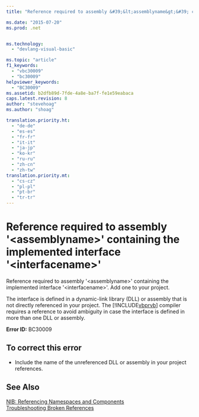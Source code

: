 ```yaml
---
title: "Reference required to assembly &#39;&lt;assemblyname&gt;&#39; containing the implemented interface &#39;&lt;interfacename&gt;&#39; | Microsoft Docs"

ms.date: "2015-07-20"
ms.prod: .net


ms.technology: 
  - "devlang-visual-basic"

ms.topic: "article"
f1_keywords: 
  - "vbc30009"
  - "bc30009"
helpviewer_keywords: 
  - "BC30009"
ms.assetid: b2dfb89d-7fde-4a8e-ba7f-fe1e59eabaca
caps.latest.revision: 8
author: "stevehoag"
ms.author: "shoag"

translation.priority.ht: 
  - "de-de"
  - "es-es"
  - "fr-fr"
  - "it-it"
  - "ja-jp"
  - "ko-kr"
  - "ru-ru"
  - "zh-cn"
  - "zh-tw"
translation.priority.mt: 
  - "cs-cz"
  - "pl-pl"
  - "pt-br"
  - "tr-tr"
---
```

# Reference required to assembly &#39;&lt;assemblyname&gt;&#39; containing the implemented interface &#39;&lt;interfacename&gt;&#39;
Reference required to assembly '\<assemblyname>' containing the implemented interface '\<interfacename>'. Add one to your project.  
  
 The interface is defined in a dynamic-link library (DLL) or assembly that is not directly referenced in your project. The [!INCLUDE[vbprvb](../../csharp/programming-guide/concepts/linq/includes/vbprvb_md.md)] compiler requires a reference to avoid ambiguity in case the interface is defined in more than one DLL or assembly.  
  
 **Error ID:** BC30009  
  
## To correct this error  
  
-   Include the name of the unreferenced DLL or assembly in your project references.  
  
## See Also  
 [NIB: Referencing Namespaces and Components](http://msdn.microsoft.com/en-us/568fa759-796b-44cd-bf5e-1cf8de6e38fd)   
 [Troubleshooting Broken References](https://docs.microsoft.com/visualstudio/ide/troubleshooting-broken-references)